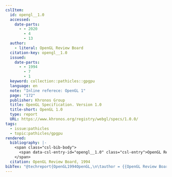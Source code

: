 ```yaml
---
cslItem:
  id: opengl__1.0
  accessed:
    date-parts:
      - - 2020
        - 4
        - 13
  author:
    - literal: OpenGL Review Board
  citation-key: opengl__1.0
  issued:
    date-parts:
      - - 1994
        - 7
        - 1
  keyword: collection::pathicles::gpgpu
  language: en
  note: "Inline referece: OpenGL 1"
  page: "172"
  publisher: Khronos Group
  title: OpenGL Specification. Version 1.0
  title-short: OpenGL 1.0
  type: report
  URL: https://www.khronos.org/registry/webgl/specs/1.0.0/
tags:
  - issue:pathicles
  - topic:pathicles/gpgpu
rendered:
  bibliography: |-
    <span class="csl-bib-body">
      <span data-csl-entry-id="opengl__1.0" class="csl-entry">OpenGL Review Board. 1994. <i>OpenGL Specification. Version 1.0</i> (p. 172). Khronos Group. <a href='https://www.khronos.org/registry/webgl/specs/1.0.0/'>https://www.khronos.org/registry/webgl/specs/1.0.0/</a></span>
    </span>
  citation: OpenGL Review Board, 1994
bibTex: "@techreport{OpenGL1994OpenGL,\n\tauthor = {{OpenGL Review Board}},\n\tyear = {1994},\n\tmonth = {jul 1},\n\tnote = {Inline referece: OpenGL 1},\n\tpages = {172},\n\tinstitution = {Khronos Group},\n\ttitle = {OpenGL {Specification}. {Version} 1.0},\n}\n\n"
---
```

